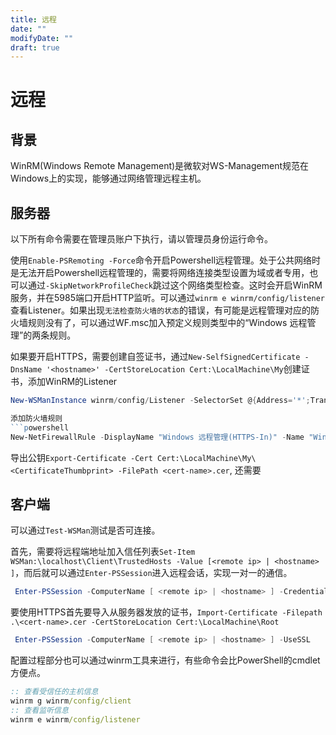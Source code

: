 ```yaml
---
title: 远程
date: ""
modifyDate: ""
draft: true
---
```


# 远程

## 背景

WinRM(Windows Remote Management)是微软对WS-Management规范在Windows上的实现，能够通过网络管理远程主机。

## 服务器

以下所有命令需要在管理员账户下执行，请以管理员身份运行命令。

使用`Enable-PSRemoting -Force`命令开启Powershell远程管理。处于公共网络时是无法开启Powershell远程管理的，需要将网络连接类型设置为域或者专用，也可以通过`-SkipNetworkProfileCheck`跳过这个网络类型检查。这时会开启WinRM服务，并在5985端口开启HTTP监听。可以通过`winrm e winrm/config/listener`查看Listener。如果出现`无法检查防火墙的状态`的错误，有可能是远程管理对应的防火墙规则没有了，可以通过WF.msc加入预定义规则类型中的“Windows 远程管理”的两条规则。

如果要开启HTTPS，需要创建自签证书，通过`New-SelfSignedCertificate -DnsName '<hostname>' -CertStoreLocation Cert:\LocalMachine\My`创建证书，添加WinRM的Listener

```powershell
New-WSManInstance winrm/config/Listener -SelectorSet @{Address='*';Transport='HTTPS'} -ValueSet @{CertificateThumbprint='<CertificateThumbprint>';Hostname='<hostname>'}。

添加防火墙规则
```powershell
New-NetFirewallRule -DisplayName "Windows 远程管理(HTTPS-In)" -Name "Windows Remote Management (HTTPS-In)" -Profile Any -LocalPort 5986 -RemoteAddress Any -Protocol TCP
```

导出公钥`Export-Certificate -Cert Cert:\LocalMachine\My\<CertificateThumbprint> -FilePath <cert-name>.cer`, 还需要

## 客户端

可以通过`Test-WSMan`测试是否可连接。

首先，需要将远程端地址加入信任列表`Set-Item WSMan:\localhost\Client\TrustedHosts -Value [<remote ip> | <hostname> ]`，而后就可以通过`Enter-PSSession`进入远程会话，实现一对一的通信。

```powershell
 Enter-PSSession -ComputerName [ <remote ip> | <hostname> ] -Credential <username>
```

要使用HTTPS首先要导入从服务器发放的证书，`Import-Certificate -Filepath .\<cert-name>.cer -CertStoreLocation Cert:\LocalMachine\Root`

```powershell
 Enter-PSSession -ComputerName [ <remote ip> | <hostname> ] -UseSSL
```

配置过程部分也可以通过winrm工具来进行，有些命令会比PowerShell的cmdlet方便点。

```cmd
:: 查看受信任的主机信息
winrm g winrm/config/client
:: 查看监听信息
winrm e winrm/config/listener
```
